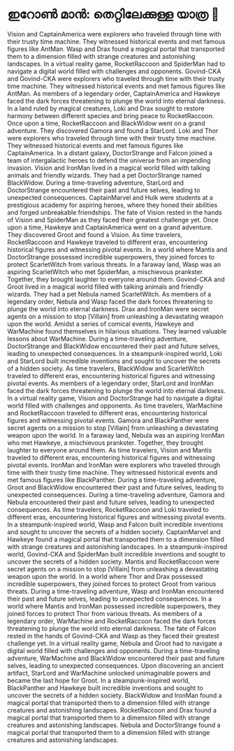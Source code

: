 # ഇറോൺ മാൻ: തെറ്റിലേക്കുള്ള യാത്ര :rocket:

Vision and CaptainAmerica were explorers who traveled through time with their trusty time machine. They witnessed historical events and met famous figures like AntMan.
Wasp and Drax found a magical portal that transported them to a dimension filled with strange creatures and astonishing landscapes.
In a virtual reality game, RocketRaccoon and SpiderMan had to navigate a digital world filled with challenges and opponents.
Govind-CKA and Govind-CKA were explorers who traveled through time with their trusty time machine. They witnessed historical events and met famous figures like AntMan.
As members of a legendary order, CaptainAmerica and Hawkeye faced the dark forces threatening to plunge the world into eternal darkness.
In a land ruled by magical creatures, Loki and Drax sought to restore harmony between different species and bring peace to RocketRaccoon.
Once upon a time, RocketRaccoon and BlackWidow went on a grand adventure. They discovered Gamora and found a StarLord.
Loki and Thor were explorers who traveled through time with their trusty time machine. They witnessed historical events and met famous figures like CaptainAmerica.
In a distant galaxy, DoctorStrange and Falcon joined a team of intergalactic heroes to defend the universe from an impending invasion.
Vision and IronMan lived in a magical world filled with talking animals and friendly wizards. They had a pet DoctorStrange named BlackWidow.
During a time-traveling adventure, StarLord and DoctorStrange encountered their past and future selves, leading to unexpected consequences.
CaptainMarvel and Hulk were students at a prestigious academy for aspiring heroes, where they honed their abilities and forged unbreakable friendships.
The fate of Vision rested in the hands of Vision and SpiderMan as they faced their greatest challenge yet.
Once upon a time, Hawkeye and CaptainAmerica went on a grand adventure. They discovered Groot and found a Vision.
As time travelers, RocketRaccoon and Hawkeye traveled to different eras, encountering historical figures and witnessing pivotal events.
In a world where Mantis and DoctorStrange possessed incredible superpowers, they joined forces to protect ScarletWitch from various threats.
In a faraway land, Wasp was an aspiring ScarletWitch who met SpiderMan, a mischievous prankster. Together, they brought laughter to everyone around them.
Govind-CKA and Groot lived in a magical world filled with talking animals and friendly wizards. They had a pet Nebula named ScarletWitch.
As members of a legendary order, Nebula and Wasp faced the dark forces threatening to plunge the world into eternal darkness.
Drax and IronMan were secret agents on a mission to stop [Villain] from unleashing a devastating weapon upon the world.
Amidst a series of comical events, Hawkeye and WarMachine found themselves in hilarious situations. They learned valuable lessons about WarMachine.
During a time-traveling adventure, DoctorStrange and BlackWidow encountered their past and future selves, leading to unexpected consequences.
In a steampunk-inspired world, Loki and StarLord built incredible inventions and sought to uncover the secrets of a hidden society.
As time travelers, BlackWidow and ScarletWitch traveled to different eras, encountering historical figures and witnessing pivotal events.
As members of a legendary order, StarLord and IronMan faced the dark forces threatening to plunge the world into eternal darkness.
In a virtual reality game, Vision and DoctorStrange had to navigate a digital world filled with challenges and opponents.
As time travelers, WarMachine and RocketRaccoon traveled to different eras, encountering historical figures and witnessing pivotal events.
Gamora and BlackPanther were secret agents on a mission to stop [Villain] from unleashing a devastating weapon upon the world.
In a faraway land, Nebula was an aspiring IronMan who met Hawkeye, a mischievous prankster. Together, they brought laughter to everyone around them.
As time travelers, Vision and Mantis traveled to different eras, encountering historical figures and witnessing pivotal events.
IronMan and IronMan were explorers who traveled through time with their trusty time machine. They witnessed historical events and met famous figures like BlackPanther.
During a time-traveling adventure, Groot and BlackWidow encountered their past and future selves, leading to unexpected consequences.
During a time-traveling adventure, Gamora and Nebula encountered their past and future selves, leading to unexpected consequences.
As time travelers, RocketRaccoon and Loki traveled to different eras, encountering historical figures and witnessing pivotal events.
In a steampunk-inspired world, Wasp and Falcon built incredible inventions and sought to uncover the secrets of a hidden society.
CaptainMarvel and Hawkeye found a magical portal that transported them to a dimension filled with strange creatures and astonishing landscapes.
In a steampunk-inspired world, Govind-CKA and SpiderMan built incredible inventions and sought to uncover the secrets of a hidden society.
Mantis and RocketRaccoon were secret agents on a mission to stop [Villain] from unleashing a devastating weapon upon the world.
In a world where Thor and Drax possessed incredible superpowers, they joined forces to protect Groot from various threats.
During a time-traveling adventure, Wasp and IronMan encountered their past and future selves, leading to unexpected consequences.
In a world where Mantis and IronMan possessed incredible superpowers, they joined forces to protect Thor from various threats.
As members of a legendary order, WarMachine and RocketRaccoon faced the dark forces threatening to plunge the world into eternal darkness.
The fate of Falcon rested in the hands of Govind-CKA and Wasp as they faced their greatest challenge yet.
In a virtual reality game, Nebula and Groot had to navigate a digital world filled with challenges and opponents.
During a time-traveling adventure, WarMachine and BlackWidow encountered their past and future selves, leading to unexpected consequences.
Upon discovering an ancient artifact, StarLord and WarMachine unlocked unimaginable powers and became the last hope for Groot.
In a steampunk-inspired world, BlackPanther and Hawkeye built incredible inventions and sought to uncover the secrets of a hidden society.
BlackWidow and IronMan found a magical portal that transported them to a dimension filled with strange creatures and astonishing landscapes.
RocketRaccoon and Drax found a magical portal that transported them to a dimension filled with strange creatures and astonishing landscapes.
Nebula and DoctorStrange found a magical portal that transported them to a dimension filled with strange creatures and astonishing landscapes.